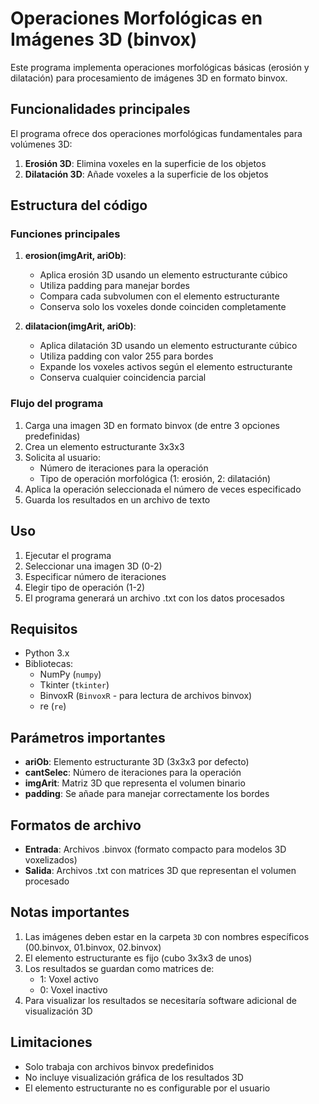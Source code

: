 # Operaciones Morfológicas en Imágenes 3D (binvox)

Este programa implementa operaciones morfológicas básicas (erosión y dilatación) para procesamiento de imágenes 3D en formato binvox.

## Funcionalidades principales

El programa ofrece dos operaciones morfológicas fundamentales para volúmenes 3D:

1. **Erosión 3D**: Elimina voxeles en la superficie de los objetos
2. **Dilatación 3D**: Añade voxeles a la superficie de los objetos

## Estructura del código

### Funciones principales

1. **erosion(imgArit, ariOb)**:
   - Aplica erosión 3D usando un elemento estructurante cúbico
   - Utiliza padding para manejar bordes
   - Compara cada subvolumen con el elemento estructurante
   - Conserva solo los voxeles donde coinciden completamente

2. **dilatacion(imgArit, ariOb)**:
   - Aplica dilatación 3D usando un elemento estructurante cúbico
   - Utiliza padding con valor 255 para bordes
   - Expande los voxeles activos según el elemento estructurante
   - Conserva cualquier coincidencia parcial

### Flujo del programa

1. Carga una imagen 3D en formato binvox (de entre 3 opciones predefinidas)
2. Crea un elemento estructurante 3x3x3
3. Solicita al usuario:
   - Número de iteraciones para la operación
   - Tipo de operación morfológica (1: erosión, 2: dilatación)
4. Aplica la operación seleccionada el número de veces especificado
5. Guarda los resultados en un archivo de texto

## Uso

1. Ejecutar el programa
2. Seleccionar una imagen 3D (0-2)
3. Especificar número de iteraciones
4. Elegir tipo de operación (1-2)
5. El programa generará un archivo .txt con los datos procesados

## Requisitos

- Python 3.x
- Bibliotecas:
  - NumPy (`numpy`)
  - Tkinter (`tkinter`)
  - BinvoxR (`BinvoxR` - para lectura de archivos binvox)
  - re (`re`)

## Parámetros importantes

- **ariOb**: Elemento estructurante 3D (3x3x3 por defecto)
- **cantSelec**: Número de iteraciones para la operación
- **imgArit**: Matriz 3D que representa el volumen binario
- **padding**: Se añade para manejar correctamente los bordes

## Formatos de archivo

- **Entrada**: Archivos .binvox (formato compacto para modelos 3D voxelizados)
- **Salida**: Archivos .txt con matrices 3D que representan el volumen procesado

## Notas importantes

1. Las imágenes deben estar en la carpeta `3D` con nombres específicos (00.binvox, 01.binvox, 02.binvox)
2. El elemento estructurante es fijo (cubo 3x3x3 de unos)
3. Los resultados se guardan como matrices de:
   - 1: Voxel activo
   - 0: Voxel inactivo
4. Para visualizar los resultados se necesitaría software adicional de visualización 3D

## Limitaciones

- Solo trabaja con archivos binvox predefinidos
- No incluye visualización gráfica de los resultados 3D
- El elemento estructurante no es configurable por el usuario
